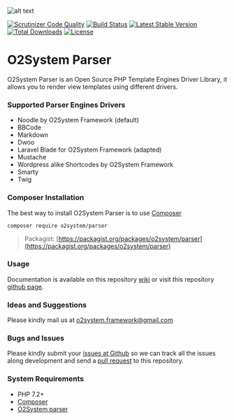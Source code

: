 ![alt text](https://www.o2system.id/assets/img/covers/cover-o2system-atom-parser.png "O2System Parser Atom")

[![Scrutinizer Code Quality](https://scrutinizer-ci.com/g/o2system/parser/badges/quality-score.png?b=master)](https://scrutinizer-ci.com/g/o2system/parser/?branch=master)
[![Build Status](https://scrutinizer-ci.com/g/o2system/parser/badges/build.png?b=master)](https://scrutinizer-ci.com/g/o2system/parser/build-status/master)
[![Latest Stable Version](https://poser.pugx.org/o2system/parser/v/stable)](https://packagist.org/packages/o2system/parser)
[![Total Downloads](https://poser.pugx.org/o2system/parser/downloads)](https://packagist.org/packages/o2system/parser)
[![License](https://poser.pugx.org/o2system/parser/license)](https://packagist.org/packages/o2system/parser)

# O2System Parser
O2System Parser is an Open Source PHP Template Engines Driver Library, it allows you to render view templates using different drivers.

### Supported Parser Engines Drivers
- Noodle by O2System Framework (default)
- BBCode
- Markdown
- Dwoo
- Laravel Blade for O2System Framework (adapted)
- Mustache
- Wordpress alike Shortcodes by O2System Framework
- Smarty
- Twig


### Composer Installation
The best way to install O2System Parser is to use [Composer](https://getcomposer.org)
```
composer require o2system/parser
```
> Packagist: [https://packagist.org/packages/o2system/parser](https://packagist.org/packages/o2system/parser)

### Usage
Documentation is available on this repository [wiki](https://github.com/o2system/parser/wiki) or visit this repository [github page](https://o2system.github.io/parser).

### Ideas and Suggestions
Please kindly mail us at [o2system.framework@gmail.com](mailto:o2system.framework@gmail.com])

### Bugs and Issues
Please kindly submit your [issues at Github](http://github.com/o2system/parser/issues) so we can track all the issues along development and send a [pull request](http://github.com/o2system/parser/pulls) to this repository.

### System Requirements
- PHP 7.2+
- [Composer](https://getcomposer.org)
- [O2System parser](https://github.com/o2system/parser)